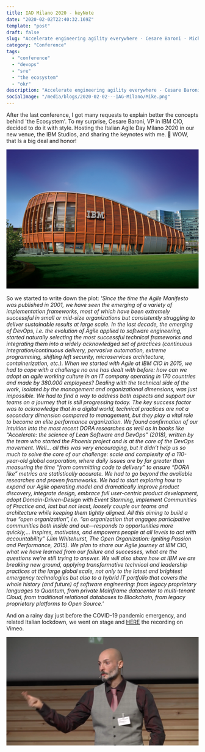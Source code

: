 ```yaml
---
title: IAD Milano 2020 - keyNote
date: "2020-02-02T22:40:32.169Z"
template: "post"
draft: false
slug: "Accelerate engineering agility everywhere - Cesare Baroni - Michele Brissoni"
category: "Conference"
tags:
  - "conference"
  - "devops"
  - "sre"
  - "the ecosystem"
  - "okr"
description: "Accelerate engineering agility everywhere - Cesare Baroni - Michele Brissoni"
socialImage: "/media/blogs/2020-02-02---IAG-Milano/Mike.png"
---
```


After the last conference, I got many requests to explain better the concepts behind 'the Ecosystem'. To my surprise, Cesare Baroni, VP in IBM CIO, decided to do it with style. Hosting the Italian Agile Day Milano 2020 in our new venue, the IBM Studios, and sharing the keynotes with me. 🤩 WOW, that Is a big deal and honor!

![VENUE](/media/blogs/2020-02-02---IAG-Milano/IBMStudiosMilano.jpg)


So we started to write down the plot:
_'Since the time the Agile Manifesto was published in 2001, we have seen the emerging of a variety of implementation frameworks, most of which have been extremely successful in small or mid-size organizations but consistently struggling to deliver sustainable results at large scale. In the last decade, the emerging of DevOps, i.e. the evolution of Agile applied to software engineering, started naturally selecting the most successful technical frameworks and integrating them into a widely acknowledged set of practices (continuous integration/continuous delivery, pervasive automation, extreme programming, shifting left security, microservices architecture, containerization, etc.). When we started with Agile at IBM CIO in 2015, we had to cope with a challenge no one has dealt with before: how can we adopt an agile working culture in an IT company operating in 170 countries and made by 380.000 employees? Dealing with the technical side of the work, isolated by the management and organizational dimensions, was just impossible. We had to find a way to address both aspects and support our teams on a journey that is still progressing today. The key success factor was to acknowledge that in a digital world, technical practices are not a secondary dimension compared to management, but they play a vital role to become an elite performance organization. We found confirmation of our intuition into the most recent DORA researches as well as in books like “Accelerate: the science of Lean Software and DevOps” (2018), written by the team who started the Phoenix project and is at the core of the DevOps movement. Well… all this was very encouraging, but it didn’t help us so much to solve the core of our challenge: scale and complexity of a 110-year-old global corporation, where daily issues are by far greater than measuring the time “from committing code to delivery” to ensure “DORA like” metrics are statistically accurate. We had to go beyond the available researches and proven frameworks. We had to start exploring how to expand our Agile operating model and dramatically improve product discovery, integrate design, embrace full user-centric product development, adopt Domain-Driven-Design with Event Storming, implement Communities of Practice and, last but not least, loosely couple our teams and architecture while keeping them tightly aligned. All this aiming to build a true “open organization”, i.e. “an organization that engages participative communities both inside and out—responds to opportunities more quickly,… inspires, motivates, and empowers people at all levels to act with accountability” (Jim Whitehurst, The Open Organization: Igniting Passion and Performance, 2015). We plan to share our Agile journey at IBM CIO, what we have learned from our failure and successes, what are the questions we’re still trying to answer. We will also share how at IBM we are breaking new ground, applying transformative technical and leadership practices at the large global scale, not only to the latest and brightest emergency technologies but also to a hybrid IT portfolio that covers the whole history (and future) of software engineering: from legacy proprietary languages to Quantum, from private Mainframe datacenter to multi-tenant Cloud, from traditional relational databases to Blockchain, from legacy proprietary platforms to Open Source.'_

And on a rainy day just before the COVID-19 pandemic emergency, and related Italian lockdown, we went on stage and [HERE](https://vimeo.com/394383045) the recording on Vimeo.

[![Mike](/media/blogs/2020-02-02---IAG-Milano/Mike.png)](https://vimeo.com/394383045)
